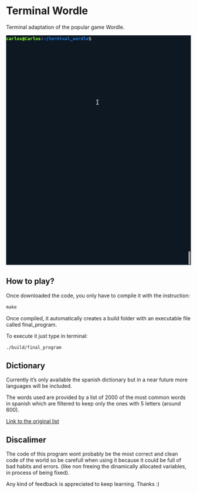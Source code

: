 # Terminal Wordle

Terminal adaptation of the popular game Wordle.

<p align="center">
  <img src="https://github.com/csierrad/terminal_wordle/blob/main/images/demo_wordle.gif" alt="Wordle demo"/>
</p>



## How to play?

Once downloaded the code, you only have to compile it with the instruction:

```makefile
make
```

Once compiled, it automatically creates a build folder with an executable file called final_program.

To execute it just type in terminal: 

```makefile
./build/final_program
```

## Dictionary

Currently it’s only available the spanish dictionary but in a near future more languages will be included.

The words used are provided by a list of 2000 of the most common words in spanish which are filtered to keep only the ones with 5 letters (around 600).

[Link to the original list](https://github.com/bitcoin/bips/blob/master/bip-0039/spanish.txt)

## Discalimer

The code of this program wont probably be the most correct and clean code of the world so be carefull when using it because it could be full of bad habits and errors. (like non freeing the dinamically allocated variables, in process of being fixed).

Any kind of feedback is appreciated to keep learning. Thanks :)
